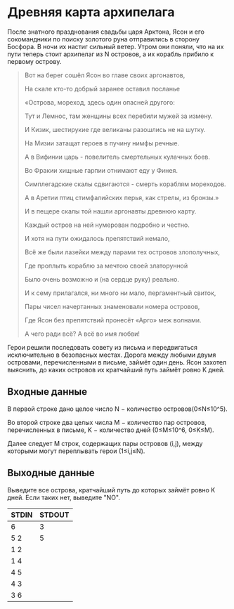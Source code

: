 # Древняя карта архипелага
После знатного празднования свадьбы царя Арктона, Ясон и его сокомандники по поиску золотого руна отправились в сторону Босфора. В ночи их настиг сильный ветер. Утром они поняли, что на их пути теперь стоит архипелаг из N островов, а их корабль прибило к первому острову.

> Вот на берег сошёл Ясон во главе своих аргонавтов,
>
>На скале кто-то добрый заранее оставил посланье
>
>«Острова, мореход, здесь один опасней другого:
>
>Тут и Лемнос, там женщины всех перебили мужей за измену.
>
>И Кизик, шестирукие где великаны разошлись не на шутку.
>
>На Мизии затащат героев в пучину нимфы речные.
>
>А в Вифинии царь - повелитель смертельных кулачных боев.
>
>Во Фракии хищные гарпии отнимают еду у Финея.
>
>Симплегадские скалы сдвигаются - смерть кораблям мореходов.
>
>А в Аретии птиц стимфалийских перья, как стрелы, из бронзы.»
>
>И в пещере скалы той нашли аргонавты древнюю карту.
>
>Каждый остров на ней нумерован подробно и честно.
>
>И хотя на пути ожидалось препятствий немало,
>
>Всё же были лазейки между парами тех островов злополучных,
>
>Где проплыть кораблю за мечтою своей златорунной
>
>Было очень возможно и (на сердце руку) реально.
>
>И к сему прилагался, ни много ни мало, пергаментный свиток,
>
>Пары чисел начертанных знаменовали номера островов,
>
>Где Ясон без препятствий пронесёт «Арго» меж волнами.
>
>А чего ради всё? А всё во имя любви!

Герои решили последовать совету из письма и передвигаться исключительно в безопасных местах. Дорога между любыми двумя островами, перечисленными в письме, займёт один день. Ясон захотел выяснить, до каких островов их кратчайший путь займёт ровно K дней.

## Входные данные

В первой строке дано целое число N − количество островов(0≤N≤10^5).

Во второй строке два целых числа M − количество пар островов, перечисленных в письме, K − количество дней (0≤M≤10^6, 0≤K≤M).

Далее следует M строк, содержащих пары островов (i,j), между которыми могут переплывать герои (1≤i,j≤N).

## Выходные данные

Выведите все острова, кратчайший путь до которых займёт ровно K дней. Если таких нет, выведите "NO".

|STDIN|STDOUT|
|-----|------|
|6|3|
|5 2|5|
|1 2||
|1 4||
|4 5||
|4 3||
|3 6||